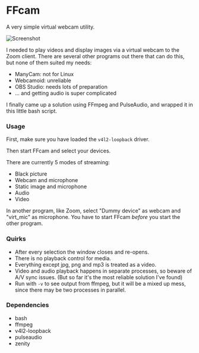 # FFcam

A very simple virtual webcam utility.

![Screenshot](https://user-images.githubusercontent.com/7693838/93712357-bd9a0100-fb55-11ea-93fe-3069e622d135.png)

I needed to play videos and display images via a virtual webcam to the Zoom client. There are several other programs out there that can do this, but none of them suited my needs:
- ManyCam: not for Linux
- Webcamoid: unreliable
- OBS Studio: needs lots of preparation
- ... and getting audio is super complicated

I finally came up a solution using FFmpeg and PulseAudio, and wrapped it in this little bash script.

### Usage

First, make sure you have loaded the `v4l2-loopback` driver.

Then start FFcam and select your devices.

There are currently 5 modes of streaming:

- Black picture
- Webcam and microphone
- Static image and microphone
- Audio
- Video

In another program, like Zoom, select "Dummy device" as webcam and "virt_mic" as microphone. You have to start FFcam *before* you start the other program.

### Quirks

- After every selection the window closes and re-opens.
- There is no playback control for media.
- Everything except jpg, png and mp3 is treated as a video.
- Video and audio playback happens in separate processes, so beware of A/V sync issues. (But so far it's the most reliable solution I've found)
- Run with `-v` to see output from ffmpeg, but it will be a mixed up mess, since there may be two processes in parallel.

### Dependencies

- bash
- ffmpeg
- v4l2-loopback
- pulseaudio
- zenity
